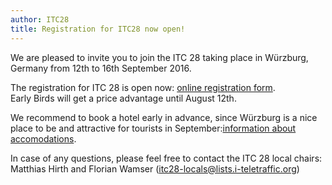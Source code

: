 ```yaml
---
author: ITC28
title: Registration for ITC28 now open!
---
```



We are pleased to invite you to join the ITC 28 taking place in Würzburg, Germany from 12th to 16th September 2016.

The registration for ITC 28 is open now: [online registration form](https://archive.itc-conference.org/itc28/en/registration/register.html).<br/>
Early Birds will get a price advantage until August 12th.


We recommend to book a hotel early in advance, since Würzburg is a nice place to be and attractive for tourists in September:[information about accomodations](https://archive.itc-conference.org/itc28/en/venue/accommodations.html).

In case of any questions, please feel free to contact the ITC 28 local chairs:<br/>
Matthias Hirth and Florian Wamser ([itc28-locals@lists.i-teletraffic.org](mailto:itc28-locals@lists.i-teletraffic.org))
